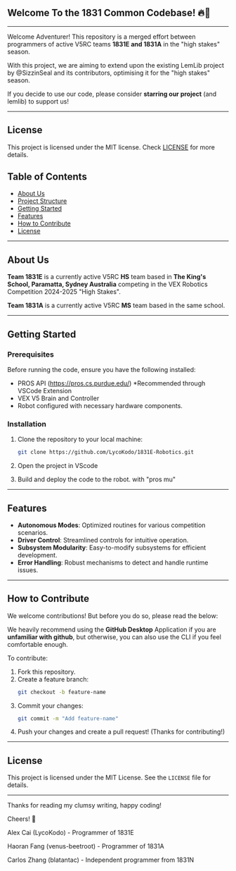 ## Welcome To the 1831 Common Codebase! 🔥🚀
---
Welcome Adventurer! This repository is a merged effort between programmers of active V5RC teams **1831E and 1831A** in the "high stakes" season. 

With this project, we are aiming to extend upon the existing LemLib project by @SizzinSeal and its contributors, optimising it for the "high stakes" season. 

If you decide to use our code, please consider **starring our project** (and lemlib) to support us!

---

## License
This project is licensed under the MIT license. Check [LICENSE](https://github.com/LemLib/LemLib/blob/master/LICENSE) for more details.


## Table of Contents  

- [About Us](#about-us)  
- [Project Structure](#project-structure)  
- [Getting Started](#getting-started)  
- [Features](#features)  
- [How to Contribute](#how-to-contribute)  
- [License](#license)  

---

## About Us  

**Team 1831E** is a currently active V5RC **HS** team based in **The King's School, Paramatta, Sydney Australia** competing in the VEX Robotics Competition 2024-2025 "High Stakes". 

**Team 1831A** is a currently active V5RC **MS** team based in the same school.

<!--
NOTE - Commented out
---
## Project Structure  

Here's an overview of the repository:  

```
1831E-Robotics/
├── include/            # Header files for modular design  
│  
├── src/                # Source code for the robot  
│   ├── main.cpp            # Main entry point of the program  
│   ├── controls.cpp        # Code for specific robot subsystems (e.g., drive, lift, claw)  
│   └── robot-config.cpp    # Mostly constructurs for initiating robot devices & sensors
│
└── README.md           # Repository overview  
```  
-->
---

## Getting Started  

### Prerequisites  

Before running the code, ensure you have the following installed:  
- PROS API (https://pros.cs.purdue.edu/) *Recommended through VSCode Extension 
- VEX V5 Brain and Controller  
- Robot configured with necessary hardware components.  

### Installation  

1. Clone the repository to your local machine:  
   ```bash  
   git clone https://github.com/LycoKodo/1831E-Robotics.git  
   ```  
2. Open the project in VScode

3. Build and deploy the code to the robot. with "pros mu"

---

## Features  

- **Autonomous Modes**: Optimized routines for various competition scenarios.  
- **Driver Control**: Streamlined controls for intuitive operation.  
- **Subsystem Modularity**: Easy-to-modify subsystems for efficient development.  
- **Error Handling**: Robust mechanisms to detect and handle runtime issues.  

---

## How to Contribute  

We welcome contributions! But before you do so, please read the below: 

We heavily recommend using the **GitHub Desktop** Application if you are **unfamiliar with github**, but otherwise, you can also use the CLI if you feel comfortable enough.

To contribute:
1. Fork this repository.  
2. Create a feature branch:  
   ```bash  
   git checkout -b feature-name  
   ```  
3. Commit your changes:  
   ```bash  
   git commit -m "Add feature-name"  
   ```  
4. Push your changes and create a pull request! (Thanks for contributing!)
---

## License  

This project is licensed under the MIT License. See the `LICENSE` file for details.  

---  

Thanks for reading my clumsy writing, happy coding!

Cheers! 🍻

Alex Cai (LycoKodo) - Programmer of 1831E

Haoran Fang (venus-beetroot) - Programmer of 1831A

Carlos Zhang (blatantac) - Independent programmer from 1831N
